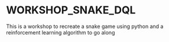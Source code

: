 # WORKSHOP_SNAKE_DQL
This is a workshop to recreate a snake game using python and a reinforcement learning algorithm to go along

